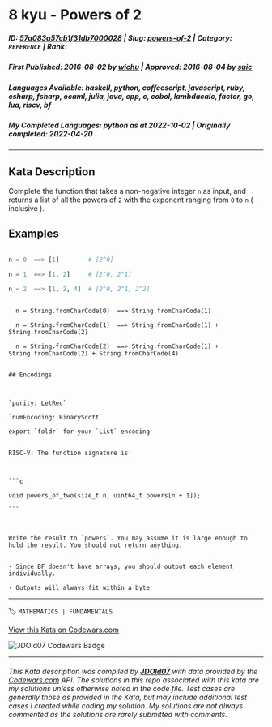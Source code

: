 # 8 kyu - Powers of 2

##### **ID**: [57a083a57cb1f31db7000028](https://www.codewars.com/kata/57a083a57cb1f31db7000028) | **Slug**: [powers-of-2](https://www.codewars.com/kata/57a083a57cb1f31db7000028) | **Category**: `REFERENCE` | **Rank**: <span style="color:white">8 kyu</span>

##### **First Published**: 2016-08-02 ***by*** [wichu](https://www.codewars.com/users/wichu) | **Approved**: 2016-08-04 ***by*** [suic](https://www.codewars.com/users/suic)

##### **Languages Available**: haskell, python, coffeescript, javascript, ruby, csharp, fsharp, ocaml, julia, java, cpp, c, cobol, lambdacalc, factor, go, lua, riscv, bf

##### **My Completed Languages**: python ***as at*** 2022-10-02 | **Originally completed**: 2022-04-20

---

## Kata Description


Complete the function that takes a non-negative integer `n` as input, and returns a list of all the powers of `2` with the exponent ranging from `0` to `n` ( inclusive ).



## Examples



```python

n = 0  ==> [1]        # [2^0]

n = 1  ==> [1, 2]     # [2^0, 2^1]

n = 2  ==> [1, 2, 4]  # [2^0, 2^1, 2^2]

```

```bf

  n = String.fromCharCode(0)  ==> String.fromCharCode(1)

  n = String.fromCharCode(1)  ==> String.fromCharCode(1) + String.fromCharCode(2)

  n = String.fromCharCode(2)  ==> String.fromCharCode(1) + String.fromCharCode(2) + String.fromCharCode(4)

```

~~~if:lambdacalc

## Encodings



`purity: LetRec`  

`numEncoding: BinaryScott`  

export `foldr` for your `List` encoding

~~~



~~~if:riscv

RISC-V: The function signature is:



```c

void powers_of_two(size_t n, uint64_t powers[n + 1]);

```



Write the result to `powers`. You may assume it is large enough to hold the result. You should not return anything.

~~~

~~~if:bf

- Since BF doesn't have arrays, you should output each element individually.

- Outputs will always fit within a byte

~~~

---


🏷 `MATHEMATICS | FUNDAMENTALS`


[View this Kata on Codewars.com](https://www.codewars.com/kata/57a083a57cb1f31db7000028)

![](https://www.codewars.com/users/jdold07/badges/large "JDOld07 Codewars Badge")

---

###### *This Kata description was compiled by [**JDOld07**](https://tpstech.dev) with data provided by the [Codewars.com](https://www.codewars.com) API.  The solutions in this repo associated with this kata are my solutions unless otherwise noted in the code file.  Test cases are generally those as provided in the Kata, but may include additional test cases I created while coding my solution.  My solutions are not always commented as the solutions are rarely submitted with comments.*
